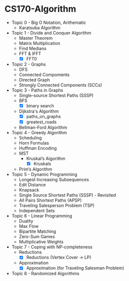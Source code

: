 # CS170-Algorithm
- Topic 0 - Big O Notation, Arithematic
  - Karatsuba Algorithm
- Topic 1 - Divide and Conquer Algorithm
  - Master Theorem
  - Matrix Multiplication
  - Find Medians
  - FFT & IFFT
    - [x] FFT0
- Topic 2 - Graphs
  - DFS
  - Connected Compoments
  - Directed Graph
  - Strongly Connected Components (SCCs)
- Topic 3 - Paths in Graphs
  - Single-source Shortest Paths (SSSP)
  - BFS
    - [x] binary search
  - Dijkstra's Algorithm
    - [x] paths_on_graphs
    - [x] greatest_roads
  - Bellman-Ford Algorithm
- Topic 4 - Greedy Algorithm
  - Scheduling
  - Horn Formulas
  - Huffman Encoding
  - MST
    - Kruskal’s Algorithm
      - [x] Kruskals
  - Prim’s Algorithm
- Topic 5 - Dynamic Programming
  - Longest Increasing Subsequences
  - Edit Distance
  - Knapsack
  - Single Source Shortest Paths (SSSP) - Revisited
  - All Pairs Shortest Paths (APSP)
  - Traveling Salesperson Problem (TSP)
  - Independent Sets
- Topic 6 - Linear Programming
  - Duality
  - Max Flow
  - Bipartite Matching
  - Zero-Sum Games
  - Multiplicative Weights
- Topic 7 - Coping with NP-completeness
  - Reductions
    - [x] Reductions (Vertex Cover -> LP)
  - Approximation
    - [x] Approximation (for Traveling Salesman Problem)
- Topic 8 - Randomized Algorithms
  
